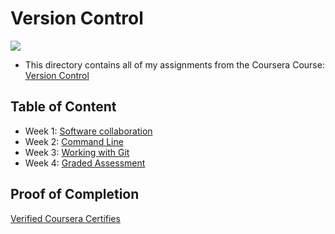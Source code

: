 # Version Control

<img src="../logo.avif">

- This directory contains all of my assignments from the Coursera Course: [Version Control](https://www.coursera.org/learn/introduction-to-version-control?specialization=meta-front-end-developer)

## Table of Content

- Week 1: [Software collaboration]()
- Week 2: [Command Line]()
- Week 3: [Working with Git]()
- Week 4: [Graded Assessment]()

## Proof of Completion

<a href="https://www.coursera.org/account/accomplishments/verify/QRAE2J76FPJH"> Verified Coursera Certifies</a>
